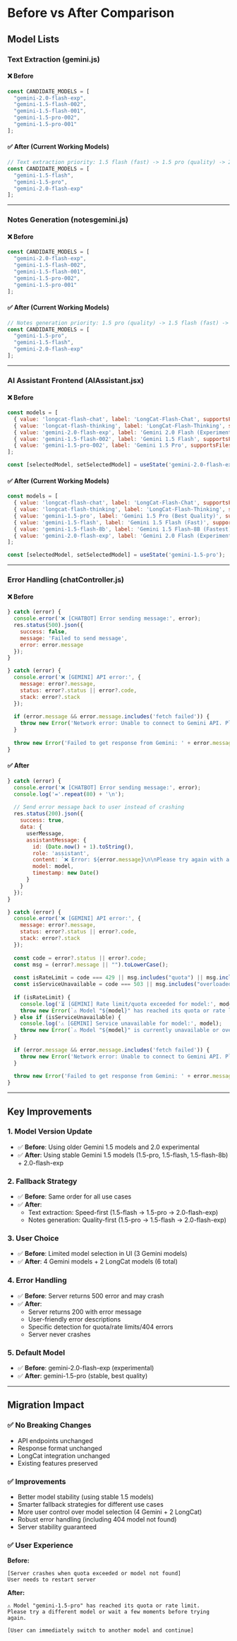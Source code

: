 # Before vs After Comparison

## Model Lists

### Text Extraction (gemini.js)

#### ❌ Before
```javascript
const CANDIDATE_MODELS = [
  "gemini-2.0-flash-exp",
  "gemini-1.5-flash-002",
  "gemini-1.5-flash-001",
  "gemini-1.5-pro-002",
  "gemini-1.5-pro-001"
];
```

#### ✅ After (Current Working Models)
```javascript
// Text extraction priority: 1.5 flash (fast) -> 1.5 pro (quality) -> 2.0 flash (experimental)
const CANDIDATE_MODELS = [
  "gemini-1.5-flash",
  "gemini-1.5-pro",
  "gemini-2.0-flash-exp"
];
```

---

### Notes Generation (notesgemini.js)

#### ❌ Before
```javascript
const CANDIDATE_MODELS = [
  "gemini-2.0-flash-exp",
  "gemini-1.5-flash-002",
  "gemini-1.5-flash-001",
  "gemini-1.5-pro-002",
  "gemini-1.5-pro-001"
];
```

#### ✅ After (Current Working Models)
```javascript
// Notes generation priority: 1.5 pro (quality) -> 1.5 flash (fast) -> 2.0 flash (experimental)
const CANDIDATE_MODELS = [
  "gemini-1.5-pro",
  "gemini-1.5-flash",
  "gemini-2.0-flash-exp"
];
```

---

### AI Assistant Frontend (AIAssistant.jsx)

#### ❌ Before
```javascript
const models = [
  { value: 'longcat-flash-chat', label: 'LongCat-Flash-Chat', supportsFiles: false },
  { value: 'longcat-flash-thinking', label: 'LongCat-Flash-Thinking', supportsFiles: false },
  { value: 'gemini-2.0-flash-exp', label: 'Gemini 2.0 Flash (Experimental)', supportsFiles: true },
  { value: 'gemini-1.5-flash-002', label: 'Gemini 1.5 Flash', supportsFiles: true },
  { value: 'gemini-1.5-pro-002', label: 'Gemini 1.5 Pro', supportsFiles: true },
];

const [selectedModel, setSelectedModel] = useState('gemini-2.0-flash-exp');
```

#### ✅ After (Current Working Models)
```javascript
const models = [
  { value: 'longcat-flash-chat', label: 'LongCat-Flash-Chat', supportsFiles: false },
  { value: 'longcat-flash-thinking', label: 'LongCat-Flash-Thinking', supportsFiles: false },
  { value: 'gemini-1.5-pro', label: 'Gemini 1.5 Pro (Best Quality)', supportsFiles: true },
  { value: 'gemini-1.5-flash', label: 'Gemini 1.5 Flash (Fast)', supportsFiles: true },
  { value: 'gemini-1.5-flash-8b', label: 'Gemini 1.5 Flash-8B (Fastest)', supportsFiles: true },
  { value: 'gemini-2.0-flash-exp', label: 'Gemini 2.0 Flash (Experimental)', supportsFiles: true },
];

const [selectedModel, setSelectedModel] = useState('gemini-1.5-pro');
```

---

### Error Handling (chatController.js)

#### ❌ Before
```javascript
} catch (error) {
  console.error('❌ [CHATBOT] Error sending message:', error);
  res.status(500).json({
    success: false,
    message: 'Failed to send message',
    error: error.message
  });
}
```

```javascript
} catch (error) {
  console.error('❌ [GEMINI] API error:', {
    message: error?.message,
    status: error?.status || error?.code,
    stack: error?.stack
  });
  
  if (error.message && error.message.includes('fetch failed')) {
    throw new Error('Network error: Unable to connect to Gemini API. Please check your internet connection.');
  }
  
  throw new Error('Failed to get response from Gemini: ' + error.message);
}
```

#### ✅ After
```javascript
} catch (error) {
  console.error('❌ [CHATBOT] Error sending message:', error);
  console.log('='.repeat(80) + '\n');
  
  // Send error message back to user instead of crashing
  res.status(200).json({
    success: true,
    data: {
      userMessage,
      assistantMessage: {
        id: (Date.now() + 1).toString(),
        role: 'assistant',
        content: `❌ Error: ${error.message}\n\nPlease try again with a different model or wait a moment.`,
        model: model,
        timestamp: new Date()
      }
    }
  });
}
```

```javascript
} catch (error) {
  console.error('❌ [GEMINI] API error:', {
    message: error?.message,
    status: error?.status || error?.code,
    stack: error?.stack
  });
  
  const code = error?.status || error?.code;
  const msg = (error?.message || "").toLowerCase();
  
  const isRateLimit = code === 429 || msg.includes("quota") || msg.includes("rate limit") || msg.includes("resource has been exhausted");
  const isServiceUnavailable = code === 503 || msg.includes("overloaded") || msg.includes("unavailable");
  
  if (isRateLimit) {
    console.log('⏳ [GEMINI] Rate limit/quota exceeded for model:', model);
    throw new Error(`⚠️ Model "${model}" has reached its quota or rate limit. Please try a different model or wait a few moments before trying again.`);
  } else if (isServiceUnavailable) {
    console.log('⚠️ [GEMINI] Service unavailable for model:', model);
    throw new Error(`⚠️ Model "${model}" is currently unavailable or overloaded. Please try a different model.`);
  }
  
  if (error.message && error.message.includes('fetch failed')) {
    throw new Error('Network error: Unable to connect to Gemini API. Please check your internet connection.');
  }
  
  throw new Error('Failed to get response from Gemini: ' + error.message);
}
```

---

## Key Improvements

### 1. Model Version Update
- ✅ **Before**: Using older Gemini 1.5 models and 2.0 experimental
- ✅ **After**: Using stable Gemini 1.5 models (1.5-pro, 1.5-flash, 1.5-flash-8b) + 2.0-flash-exp

### 2. Fallback Strategy
- ✅ **Before**: Same order for all use cases
- ✅ **After**: 
  - Text extraction: Speed-first (1.5-flash → 1.5-pro → 2.0-flash-exp)
  - Notes generation: Quality-first (1.5-pro → 1.5-flash → 2.0-flash-exp)

### 3. User Choice
- ✅ **Before**: Limited model selection in UI (3 Gemini models)
- ✅ **After**: 4 Gemini models + 2 LongCat models (6 total)

### 4. Error Handling
- ✅ **Before**: Server returns 500 error and may crash
- ✅ **After**: 
  - Server returns 200 with error message
  - User-friendly error descriptions
  - Specific detection for quota/rate limits/404 errors
  - Server never crashes

### 5. Default Model
- ✅ **Before**: gemini-2.0-flash-exp (experimental)
- ✅ **After**: gemini-1.5-pro (stable, best quality)

---

## Migration Impact

### ✅ No Breaking Changes
- API endpoints unchanged
- Response format unchanged
- LongCat integration unchanged
- Existing features preserved

### ✅ Improvements
- Better model stability (using stable 1.5 models)
- Smarter fallback strategies for different use cases
- More user control over model selection (4 Gemini + 2 LongCat)
- Robust error handling (including 404 model not found)
- Server stability guaranteed

### ✅ User Experience
**Before:**
```
[Server crashes when quota exceeded or model not found]
User needs to restart server
```

**After:**
```
⚠️ Model "gemini-1.5-pro" has reached its quota or rate limit.
Please try a different model or wait a few moments before trying again.

[User can immediately switch to another model and continue]
```
